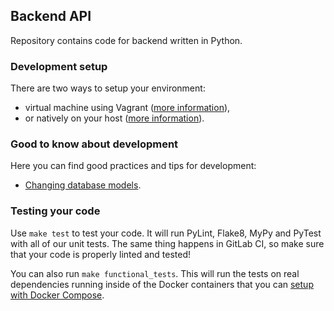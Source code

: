 Backend API
-----------

Repository contains code for backend written in Python.

### Development setup

There are two ways to setup your environment:
 - virtual machine using Vagrant ([more information](backend/docs/development_setup_vagrant.md)),
 - or natively on your host ([more information](backend/docs/development_setup_native.md)).

### Good to know about development

Here you can find good practices and tips for development:
 - [Changing database models](backend/docs/changing_database_models.md).

### Testing your code
Use `make test` to test your code. It will run PyLint, Flake8, MyPy and PyTest with all of our unit tests.
 The same thing happens in GitLab CI, so make sure that your code is properly linted and tested!

You can also run `make functional_tests`. This will run the tests on real dependencies running inside of
 the Docker containers that you can [setup with Docker Compose](docs/development_via_docker_compose.md).

